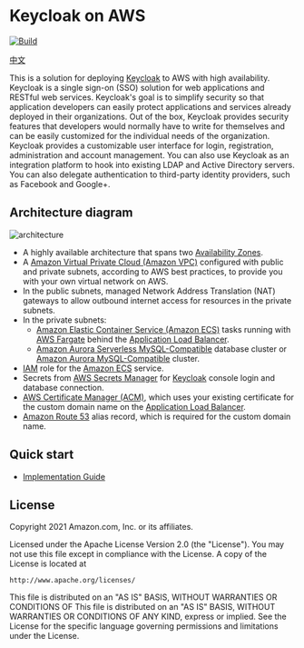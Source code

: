 # Keycloak on AWS

[![Build](https://github.com/aws-samples/keycloak-on-aws/actions/workflows/build.yml/badge.svg)](https://github.com/aws-samples/keycloak-on-aws/actions/workflows/build.yml)

[中文](./README.zh.md)

This is a solution for deploying [Keycloak](https://www.keycloak.org/) to AWS with high availability. Keycloak is a single sign-on (SSO) solution for web applications and RESTful web services. Keycloak's goal is to simplify security so that application developers can easily protect applications and services already deployed in their organizations. Out of the box, Keycloak provides security features that developers would normally have to write for themselves and can be easily customized for the individual needs of the organization. Keycloak provides a customizable user interface for login, registration, administration and account management. You can also use Keycloak as an integration platform to hook into existing LDAP and Active Directory servers. You can also delegate authentication to third-party identity providers, such as Facebook and Google+.

## Architecture diagram

![architecture](./docs/images/architecture/01-keycloak-on-aws-architecture.png)

- A highly available architecture that spans two [Availability Zones][Availability Zones].
- A [Amazon Virtual Private Cloud (Amazon VPC)][Amazon VPC] configured with public and private subnets, according to AWS best practices, to provide you with your own virtual network on AWS.
- In the public subnets, managed Network Address Translation (NAT) gateways to allow outbound internet access for resources in the private subnets.
- In the private subnets:
	- [Amazon Elastic Container Service (Amazon ECS)][Amazon ECS] tasks running with [AWS Fargate][AWS Fargate] behind the [Application Load Balancer][Application Load Balancer].
	- [Amazon Aurora Serverless MySQL-Compatible][Amazon Aurora Serverless] database cluster or [Amazon Aurora MySQL-Compatible][Amazon Aurora] cluster.
- [IAM][AWS Identity and Access Management] role for the [Amazon ECS][Amazon ECS] service.
- Secrets from [AWS Secrets Manager][AWS Secrets Manager] for [Keycloak][Keycloak] console login and database connection.
- [AWS Certificate Manager (ACM)][Amazon Certificate Manager], which uses your existing certificate for the custom domain name on the [Application Load Balancer][Application Load Balancer].
- [Amazon Route 53][Amazon Route 53] alias record, which is required for the custom domain name.

## Quick start

* [Implementation Guide](https://aws-samples.github.io/keycloak-on-aws/en/implementation-guide/deployment/)

## License

Copyright 2021 Amazon.com, Inc. or its affiliates.

Licensed under the Apache License Version 2.0 (the "License"). You may not use this file except in compliance with the License. A copy of the License is located at

    http://www.apache.org/licenses/

This file is distributed on an "AS IS" BASIS, WITHOUT WARRANTIES OR CONDITIONS OF This file is distributed on an "AS IS" BASIS, WITHOUT WARRANTIES OR CONDITIONS OF ANY KIND, express or implied. See the License for the specific language governing permissions and limitations under the License.

[Availability Zones]: https://aws.amazon.com/about-aws/global-infrastructure/regions_az/
[AWS CloudFormation]: https://aws.amazon.com/cloudformation/
[Amazon VPC]: https://aws.amazon.com/vpc/
[AWS Fargate]: https://aws.amazon.com/fargate/
[Amazon ECS]: https://aws.amazon.com/ecs/
[Amazon ECR]: https://aws.amazon.com/ecr/
[Application Load Balancer]: https://aws.amazon.com/elasticloadbalancing/application-load-balancer/
[Amazon Certificate Manager]: https://aws.amazon.com/certificate-manager/
[AWS Identity and Access Management]: https://aws.amazon.com/iam/
[Amazon Route 53]: https://aws.amazon.com/route53/
[Amazon Aurora]: https://aws.amazon.com/rds/aurora/
[Amazon Aurora Serverless]: https://aws.amazon.com/rds/aurora/serverless/
[AWS Secrets Manager]: https://aws.amazon.com/secrets-manager/
[Keycloak]: https://www.keycloak.org/

